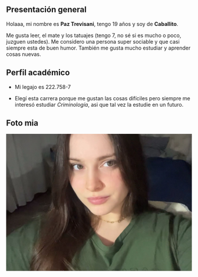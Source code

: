## Presentación general

Holaaa, mi nombre es **Paz Trevisani**, tengo 19 años y soy de **Caballito**.

Me gusta leer, el mate y los tatuajes (tengo 7, no sé si es mucho o poco, juzguen ustedes). Me considero una persona super sociable y que casi siempre esta de buen humor. También me gusta mucho estudiar y aprender cosas nuevas.

## Perfil académico

- Mi legajo es 222.758-7
  
- Elegí esta carrera porque me gustan las cosas difíciles pero siempre me interesó estudiar *Criminología*, asi que tal vez la estudie en un futuro.

## Foto mia

![imagen](readmefoto.jpg)
